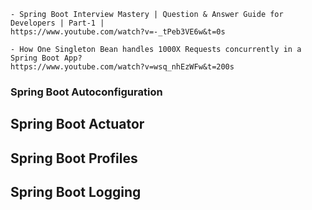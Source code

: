 ```
- Spring Boot Interview Mastery | Question & Answer Guide for Developers | Part-1 |
https://www.youtube.com/watch?v=-_tPeb3VE6w&t=0s

- How One Singleton Bean handles 1000X Requests concurrently in a Spring Boot App?
https://www.youtube.com/watch?v=wsq_nhEzWFw&t=200s
```

### Spring Boot Autoconfiguration


## Spring Boot Actuator
## Spring Boot Profiles
## Spring Boot Logging